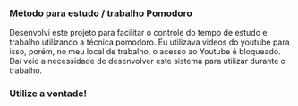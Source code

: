 ### Método para estudo / trabalho Pomodoro

Desenvolvi este projeto para facilitar o controle do tempo de estudo e trabalho utilizando a técnica pomodoro.
Eu utilizava videos do youtube para isso, porém, no meu local de trabalho, o acesso ao Youtube é bloqueado.
Daí veio a necessidade de desenvolver este sistema para utilizar durante o trabalho.

### Utilize a vontade!
